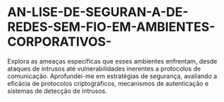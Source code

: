 # AN-LISE-DE-SEGURAN-A-DE-REDES-SEM-FIO-EM-AMBIENTES-CORPORATIVOS-
Explora as ameaças específicas que esses ambientes enfrentam, desde ataques de intrusos até vulnerabilidades inerentes a protocolos de comunicação. Aprofundei-me em estratégias de segurança, avaliando a eficácia de protocolos criptográficos, mecanismos de autenticação e sistemas de detecção de intrusos.
